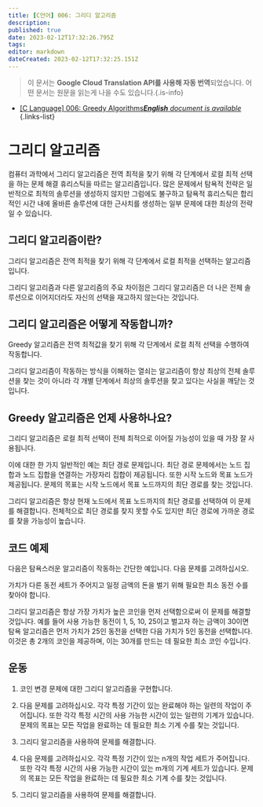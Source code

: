 ```yaml
---
title: [C언어] 006: 그리디 알고리즘
description: 
published: true
date: 2023-02-12T17:32:26.795Z
tags: 
editor: markdown
dateCreated: 2023-02-12T17:32:25.151Z
---
```


> 이 문서는 **Google Cloud Translation API를 사용해 자동 번역**되었습니다.
어떤 문서는 원문을 읽는게 나을 수도 있습니다.{.is-info}



- [[C Language] 006: Greedy Algorithms***English** document is available*](/en/Knowledge-base/Algorithm/c-language-006-greedy-algorithms)
{.links-list}


# 그리디 알고리즘

컴퓨터 과학에서 그리디 알고리즘은 전역 최적을 찾기 위해 각 단계에서 로컬 최적 선택을 하는 문제 해결 휴리스틱을 따르는 알고리즘입니다. 많은 문제에서 탐욕적 전략은 일반적으로 최적의 솔루션을 생성하지 않지만 그럼에도 불구하고 탐욕적 휴리스틱은 합리적인 시간 내에 올바른 솔루션에 대한 근사치를 생성하는 일부 문제에 대한 최상의 전략일 수 있습니다.

## 그리디 알고리즘이란?

그리디 알고리즘은 전역 최적을 찾기 위해 각 단계에서 로컬 최적을 선택하는 알고리즘입니다.

그리디 알고리즘과 다른 알고리즘의 주요 차이점은 그리디 알고리즘은 더 나은 전체 솔루션으로 이어지더라도 자신의 선택을 재고하지 않는다는 것입니다.

## 그리디 알고리즘은 어떻게 작동합니까?

Greedy 알고리즘은 전역 최적값을 찾기 위해 각 단계에서 로컬 최적 선택을 수행하여 작동합니다.

그리디 알고리즘이 작동하는 방식을 이해하는 열쇠는 알고리즘이 항상 최상의 전체 솔루션을 찾는 것이 아니라 각 개별 단계에서 최상의 솔루션을 찾고 있다는 사실을 깨닫는 것입니다.

## Greedy 알고리즘은 언제 사용하나요?

그리디 알고리즘은 로컬 최적 선택이 전체 최적으로 이어질 가능성이 있을 때 가장 잘 사용됩니다.

이에 대한 한 가지 일반적인 예는 최단 경로 문제입니다. 최단 경로 문제에서는 노드 집합과 노드 집합을 연결하는 가장자리 집합이 제공됩니다. 또한 시작 노드와 목표 노드가 제공됩니다. 문제의 목표는 시작 노드에서 목표 노드까지의 최단 경로를 찾는 것입니다.

그리디 알고리즘은 항상 현재 노드에서 목표 노드까지의 최단 경로를 선택하여 이 문제를 해결합니다. 전체적으로 최단 경로를 찾지 못할 수도 있지만 최단 경로에 가까운 경로를 찾을 가능성이 높습니다.

## 코드 예제

다음은 탐욕스러운 알고리즘이 작동하는 간단한 예입니다. 다음 문제를 고려하십시오.

가치가 다른 동전 세트가 주어지고 일정 금액의 돈을 벌기 위해 필요한 최소 동전 수를 찾아야 합니다.

그리디 알고리즘은 항상 가장 가치가 높은 코인을 먼저 선택함으로써 이 문제를 해결할 것입니다. 예를 들어 사용 가능한 동전이 1, 5, 10, 25이고 벌고자 하는 금액이 30이면 탐욕 알고리즘은 먼저 가치가 25인 동전을 선택한 다음 가치가 5인 동전을 선택합니다. 이것은 총 2개의 코인을 제공하며, 이는 30개를 만드는 데 필요한 최소 코인 수입니다.

## 운동

1. 코인 변경 문제에 대한 그리디 알고리즘을 구현합니다.

2. 다음 문제를 고려하십시오. 각각 특정 기간이 있는 완료해야 하는 일련의 작업이 주어집니다. 또한 각각 특정 시간의 사용 가능한 시간이 있는 일련의 기계가 있습니다. 문제의 목표는 모든 작업을 완료하는 데 필요한 최소 기계 수를 찾는 것입니다.

3. 그리디 알고리즘을 사용하여 문제를 해결합니다.

4. 다음 문제를 고려하십시오. 각각 특정 기간이 있는 n개의 작업 세트가 주어집니다. 또한 각각 특정 시간의 사용 가능한 시간이 있는 m개의 기계 세트가 있습니다. 문제의 목표는 모든 작업을 완료하는 데 필요한 최소 기계 수를 찾는 것입니다.

5. 그리디 알고리즘을 사용하여 문제를 해결합니다.